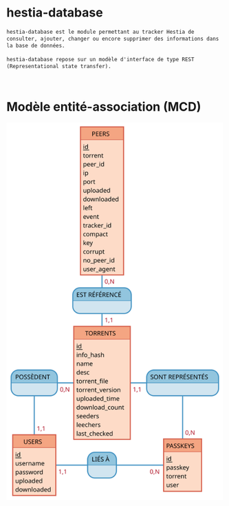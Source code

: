 <h1>hestia-database</h1>

<p>

    hestia-database est le module permettant au tracker Hestia de consulter, ajouter, changer ou encore supprimer des informations dans la base de données.

    hestia-database repose sur un modèle d'interface de type REST (Representational state transfer).

</p>

<br>

<h1>
    Modèle entité-association (MCD)
</h1>

<p align="center">
    <img src="Documentation/Passkeys.svg">
</p>